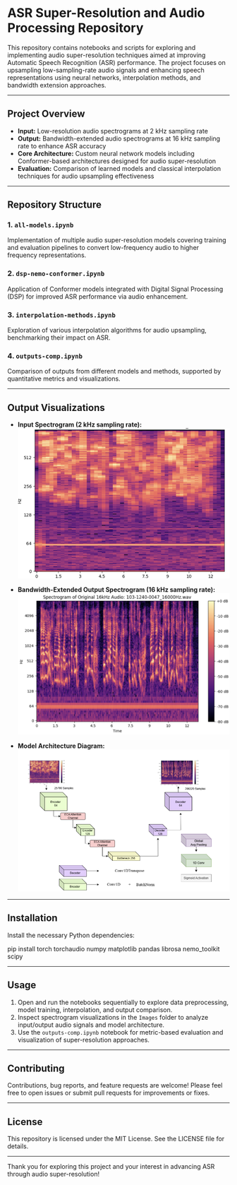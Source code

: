 # ASR Super-Resolution and Audio Processing Repository

This repository contains notebooks and scripts for exploring and implementing audio super-resolution techniques aimed at improving Automatic Speech Recognition (ASR) performance. The project focuses on upsampling low-sampling-rate audio signals and enhancing speech representations using neural networks, interpolation methods, and bandwidth extension approaches.

---

## Project Overview

- **Input:** Low-resolution audio spectrograms at 2 kHz sampling rate  
- **Output:** Bandwidth-extended audio spectrograms at 16 kHz sampling rate to enhance ASR accuracy  
- **Core Architecture:** Custom neural network models including Conformer-based architectures designed for audio super-resolution  
- **Evaluation:** Comparison of learned models and classical interpolation techniques for audio upsampling effectiveness  

---

## Repository Structure

### 1. `all-models.ipynb`  
Implementation of multiple audio super-resolution models covering training and evaluation pipelines to convert low-frequency audio to higher frequency representations.

### 2. `dsp-nemo-conformer.ipynb`  
Application of Conformer models integrated with Digital Signal Processing (DSP) for improved ASR performance via audio enhancement.

### 3. `interpolation-methods.ipynb`  
Exploration of various interpolation algorithms for audio upsampling, benchmarking their impact on ASR.

### 4. `outputs-comp.ipynb`  
Comparison of outputs from different models and methods, supported by quantitative metrics and visualizations.

---

## Output Visualizations

- **Input Spectrogram (2 kHz sampling rate):**  
  ![Input Spectrogram](Images/2k%20Input%20spectrogram.png)  

- **Bandwidth-Extended Output Spectrogram (16 kHz sampling rate):**  
  ![16K Upsampled Spectrogram](Images/16K%20upsampled%20spectrogram.png)  

- **Model Architecture Diagram:**  
  ![Model Architecture](Images/Model%20Arch.png)  

---

## Installation

Install the necessary Python dependencies:

pip install torch torchaudio numpy matplotlib pandas librosa nemo_toolkit scipy

---

## Usage

1. Open and run the notebooks sequentially to explore data preprocessing, model training, interpolation, and output comparison.  
2. Inspect spectrogram visualizations in the `Images` folder to analyze input/output audio signals and model architecture.  
3. Use the `outputs-comp.ipynb` notebook for metric-based evaluation and visualization of super-resolution approaches.

---

## Contributing

Contributions, bug reports, and feature requests are welcome! Please feel free to open issues or submit pull requests for improvements or fixes.

---

## License

This repository is licensed under the MIT License. See the LICENSE file for details.

---

Thank you for exploring this project and your interest in advancing ASR through audio super-resolution!
